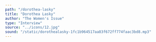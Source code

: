 ```yaml
---
path: "/dorothea-lasky"
title: "Dorothea Lasky"
author: "The Women's Issue"
type: "Interview"
source: "../icons/12.jpg"  
sound: "/static/dorothealasky-1fc1b964517aa83f672ff774faac3bd8.mp3"
---
```

